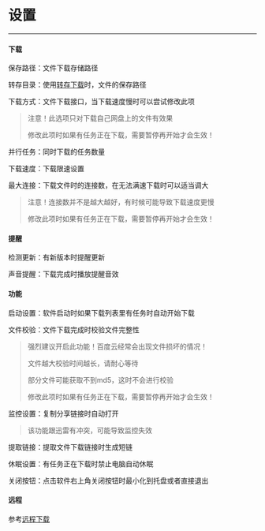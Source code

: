 # 设置

---

#### 下载

保存路径：文件下载存储路径

转存目录：使用[转存下载](../document/share.md)时，文件的保存路径

下载方式：文件下载接口，当下载速度慢时可以尝试修改此项

> 注意！此选项只对下载自己网盘上的文件有效果
>
> 修改此项时如果有任务正在下载，需要暂停再开始才会生效！

并行任务：同时下载的任务数量

下载速度：下载限速设置

最大连接：下载文件时的连接数，在无法满速下载时可以适当调大

> 注意！连接数并不是越大越好，有时候可能导致下载速度更慢
>
> 修改此项时如果有任务正在下载，需要暂停再开始才会生效！

#### 提醒

检测更新：有新版本时提醒更新

声音提醒：下载完成时播放提醒音效

#### 功能

启动设置：软件启动时如果下载列表里有任务时自动开始下载

文件校验：文件下载完成时校验文件完整性

> 强烈建议开启此功能！百度云经常会出现文件损坏的情况！
>
> 文件越大校验时间越长，请耐心等待
>
> 部分文件可能获取不到md5，这时不会进行校验
>
> 修改此项时如果有任务正在下载，需要暂停再开始才会生效！

监控设置：复制分享链接时自动打开

> 该功能跟迅雷有冲突，可能导致监控失效

提取链接：提取文件下载链接时生成短链

休眠设置：有任务正在下载时禁止电脑自动休眠

关闭按钮：点击软件右上角关闭按钮时最小化到托盘或者直接退出

#### 远程

参考[远程下载](../document/remote.md)